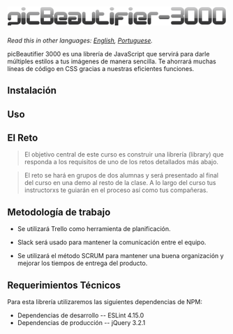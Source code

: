 <center><h1><img src="title.png" style=""></h1></center>

_Read this in other languages: [English](readme.en.md), [Portuguese](readme.br.md)._

picBeautifier 3000 es una librería de JavaScript que servirá para darle múltiples estilos a tus imágenes de manera sencilla. Te ahorrará muchas líneas de código en CSS gracias a nuestras eficientes funciones.

## Instalación

## Uso

## El Reto

> El objetivo central de este curso es construir una librería (library) que responda a los requisitos de uno de los retos detallados más abajo.

> El reto se hará en grupos de dos alumnas y será presentado al final del curso en una demo al resto de la clase. A lo largo del curso tus instructorxs te guiarán en el proceso así como tus compañeras.

## Metodología de trabajo

* Se utilizará Trello como herramienta de planificación.

* Slack será usado para mantener la comunicación entre el equipo.

* Se utilizará el método SCRUM para mantener una buena organización y mejorar los tiempos de entrega del producto.

## Requerimientos Técnicos
Para esta librería utilizaremos las siguientes dependencias de NPM:

* Dependencias de desarrollo
 -- ESLint 4.15.0
* Dependencias de producción
 -- jQuery 3.2.1
